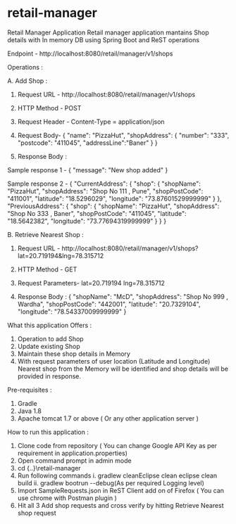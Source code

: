 # retail-manager

Retail Manager Application
Retail manager application mantains Shop details with In memory DB using Spring Boot and ReST operations 

Endpoint - http://localhost:8080/retail/manager/v1/shops


Operations :

A. Add Shop :

1. Request URL - http://localhost:8080/retail/manager/v1/shops

2. HTTP Method - POST

3. Request Header - 
Content-Type	=	application/json

4. Request Body-
{
	"name": "PizzaHut",
	"shopAddress": {
		"number": "333",
		"postcode": "411045",
"addressLine":"Baner"
	}
}

5. Response Body : 

Sample response 1 -
{
  "message": "New shop added"
}

Sample response 2 -
{
  "CurrentAddress": {
    "shop": {
      "shopName": "PizzaHut",
      "shopAddress": "Shop No 111 , Pune",
      "shopPostCode": "411001",
      "latitude": "18.5296029",
      "longitude": "73.87601529999999"
    }
  },
  "PreviousAddress": {
    "shop": {
      "shopName": "PizzaHut",
      "shopAddress": "Shop No 333 , Baner",
      "shopPostCode": "411045",
      "latitude": "18.5642382",
      "longitude": "73.77694319999999"
    }
  }
}



B. Retrieve Nearest Shop :

1. Request URL - http://localhost:8080/retail/manager/v1/shops?lat=20.719194&lng=78.315712

2. HTTP Method - GET

3. Request Parameters-
lat=20.719194
lng=78.315712

4. Response Body : 
{
  "shopName": "McD",
  "shopAddress": "Shop No 999 , Wardha",
  "shopPostCode": "442001",
  "latitude": "20.7329104",
  "longitude": "78.54337009999999"
}


What this application Offers :

1. Operation to add Shop
2. Update existing Shop
3. Maintain these shop details in Memory
4. With request parameters of user location (Latitude and Longitude) Nearest shop from the Memory will be identified and shop details will be provided in response.


Pre-requisites :

1. Gradle
2. Java 1.8
3. Apache tomcat 1.7 or above ( Or any other application server )

How to run this application :

1. Clone code from repository ( You can change Google API Key as per requirement in application.properties)
2. Open command prompt in admin mode
3. cd {..}\retail-manager
4. Run following commands
	i. gradlew cleanEclipse clean eclipse clean build
	ii. gradlew bootrun --debug(As per required Logging level)
5. Import SampleRequests.json in ReST Client add on of Firefox ( You can use chrome with Postman plugin )
6. Hit all 3 Add shop requests and cross verify by hitting Retrieve Nearest shop request
